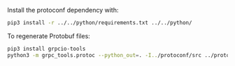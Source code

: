 Install the protoconf dependency with:
```bash
pip3 install -r ../../python/requirements.txt ../../python/
```

To regenerate Protobuf files:
```bash
pip3 install grpcio-tools
python3 -m grpc_tools.protoc --python_out=. -I../protoconf/src ../protoconf/src/crawler/crawler.proto
```
